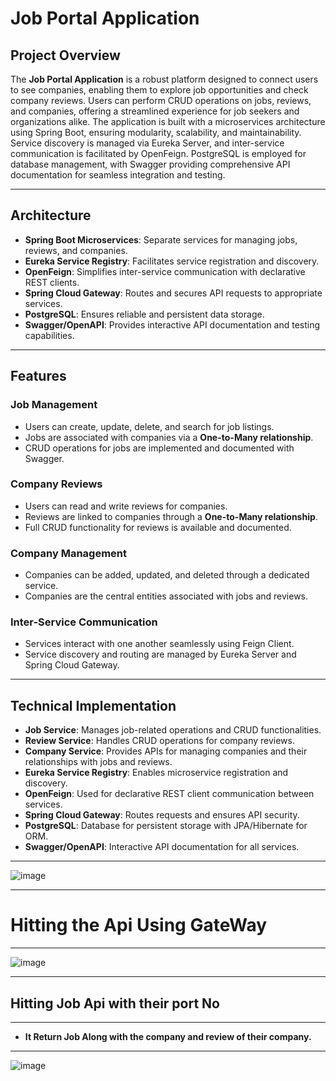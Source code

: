 # Job Portal Application

## Project Overview  
The **Job Portal Application** is a robust platform designed to connect users to see companies, 
enabling them to explore job opportunities and check company reviews. Users can perform CRUD operations on jobs, 
reviews, and companies, offering a streamlined experience for job seekers and organizations alike. 
The application is built with a microservices architecture using Spring Boot, ensuring modularity, 
scalability, and maintainability. Service discovery is managed via Eureka Server, and inter-service 
communication is facilitated by OpenFeign. PostgreSQL is employed for database management, with Swagger providing comprehensive API documentation for seamless integration and testing.

---

## Architecture  
- **Spring Boot Microservices**: Separate services for managing jobs, reviews, and companies.  
- **Eureka Service Registry**: Facilitates service registration and discovery.  
- **OpenFeign**: Simplifies inter-service communication with declarative REST clients.  
- **Spring Cloud Gateway**: Routes and secures API requests to appropriate services.  
- **PostgreSQL**: Ensures reliable and persistent data storage.  
- **Swagger/OpenAPI**: Provides interactive API documentation and testing capabilities.

---

## Features  
### Job Management  
- Users can create, update, delete, and search for job listings.  
- Jobs are associated with companies via a **One-to-Many relationship**.  
- CRUD operations for jobs are implemented and documented with Swagger.

### Company Reviews  
- Users can read and write reviews for companies.  
- Reviews are linked to companies through a **One-to-Many relationship**.  
- Full CRUD functionality for reviews is available and documented.  

### Company Management  
- Companies can be added, updated, and deleted through a dedicated service.  
- Companies are the central entities associated with jobs and reviews.

### Inter-Service Communication  
- Services interact with one another seamlessly using Feign Client.  
- Service discovery and routing are managed by Eureka Server and Spring Cloud Gateway.

---


## Technical Implementation  
- **Job Service**: Manages job-related operations and CRUD functionalities.  
- **Review Service**: Handles CRUD operations for company reviews.  
- **Company Service**: Provides APIs for managing companies and their relationships with jobs and reviews.  
- **Eureka Service Registry**: Enables microservice registration and discovery.  
- **OpenFeign**: Used for declarative REST client communication between services.  
- **Spring Cloud Gateway**: Routes requests and ensures API security.  
- **PostgreSQL**: Database for persistent storage with JPA/Hibernate for ORM.  
- **Swagger/OpenAPI**: Interactive API documentation for all services.

---

![image](https://github.com/user-attachments/assets/7ad1ea4a-570a-499f-94e4-d5dfe666eb18)

---

# Hitting the Api Using GateWay 

---




![image](https://github.com/user-attachments/assets/6301e093-ad54-491b-9fe2-ef6cbd908e74)

---


## Hitting Job Api with their port No

---

 - **It Return Job Along with the company and review of their company.**

---

![image](https://github.com/user-attachments/assets/e5ba9d10-27c4-4f26-9e7f-f0d18d1d2954)


